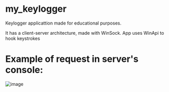 # my_keylogger

Keylogger applicattion made for educational purposes.

It has a client-server architecture, made with WinSock.
App uses WinApi to hook keystrokes

# Example of request in server's console:
![image](https://github.com/DaniilUbica/my_keylogger/assets/102466617/b3ee07e1-2fe0-4fd3-9fc2-7bfed38680d9)

